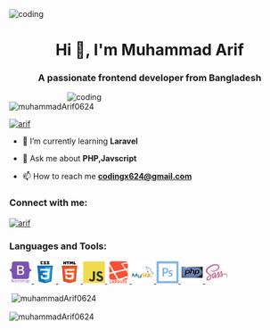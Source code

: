 <img src="https://indoanalytica.com/static/images/bannerr.gif" height="500" with="100%" alt="coding">
<h1 align="center">Hi 👋, I'm Muhammad Arif</h1>
<h3 align="center">A passionate frontend developer from Bangladesh</h3>
<img align="right" src="https://cdn.dribbble.com/users/926537/screenshots/4502924/python-2.gif" width="400" alt="coding">

<p align="left"> <img src="https://komarev.com/ghpvc/?username=muhammadArif0624&label=Profile%20views&color=0e75b6&style=flat" alt="muhammadArif0624" /> </p>

<p align="left"> <a href="https://twitter.com/arif" target="blank"><img src="https://img.shields.io/twitter/follow/arif?logo=twitter&style=for-the-badge" alt="arif" /></a> </p>

- 🌱 I’m currently learning **Laravel**

- 💬 Ask me about **PHP,Javscript**

- 📫 How to reach me **codingx624@gmail.com**

<h3 align="left">Connect with me:</h3>
<p align="left">
<a href="https://twitter.com/arif" target="blank"><img align="center" src="https://raw.githubusercontent.com/rahuldkjain/github-profile-readme-generator/master/src/images/icons/Social/twitter.svg" alt="arif" height="30" width="40" /></a>
</p>

<h3 align="left">Languages and Tools:</h3>
<p align="left"> <a href="https://getbootstrap.com" target="_blank" rel="noreferrer"> <img src="https://raw.githubusercontent.com/devicons/devicon/master/icons/bootstrap/bootstrap-plain-wordmark.svg" alt="bootstrap" width="40" height="40"/> </a> <a href="https://www.w3schools.com/css/" target="_blank" rel="noreferrer"> <img src="https://raw.githubusercontent.com/devicons/devicon/master/icons/css3/css3-original-wordmark.svg" alt="css3" width="40" height="40"/> </a> <a href="https://www.w3.org/html/" target="_blank" rel="noreferrer"> <img src="https://raw.githubusercontent.com/devicons/devicon/master/icons/html5/html5-original-wordmark.svg" alt="html5" width="40" height="40"/> </a> <a href="https://developer.mozilla.org/en-US/docs/Web/JavaScript" target="_blank" rel="noreferrer"> <img src="https://raw.githubusercontent.com/devicons/devicon/master/icons/javascript/javascript-original.svg" alt="javascript" width="40" height="40"/> </a> <a href="https://laravel.com/" target="_blank" rel="noreferrer"> <img src="https://raw.githubusercontent.com/devicons/devicon/master/icons/laravel/laravel-plain-wordmark.svg" alt="laravel" width="40" height="40"/> </a> <a href="https://www.mysql.com/" target="_blank" rel="noreferrer"> <img src="https://raw.githubusercontent.com/devicons/devicon/master/icons/mysql/mysql-original-wordmark.svg" alt="mysql" width="40" height="40"/> </a> <a href="https://www.photoshop.com/en" target="_blank" rel="noreferrer"> <img src="https://raw.githubusercontent.com/devicons/devicon/master/icons/photoshop/photoshop-line.svg" alt="photoshop" width="40" height="40"/> </a> <a href="https://www.php.net" target="_blank" rel="noreferrer"> <img src="https://raw.githubusercontent.com/devicons/devicon/master/icons/php/php-original.svg" alt="php" width="40" height="40"/> </a> <a href="https://sass-lang.com" target="_blank" rel="noreferrer"> <img src="https://raw.githubusercontent.com/devicons/devicon/master/icons/sass/sass-original.svg" alt="sass" width="40" height="40"/> </a> </p>



<p>&nbsp;<img align="center" src="https://github-readme-stats.vercel.app/api?username=muhammadArif0624&show_icons=true&locale=en" alt="muhammadArif0624" /></p>

<p><img align="center" src="https://github-readme-streak-stats.herokuapp.com/?user=muhammadArif0624&" alt="muhammadArif0624" /></p>

